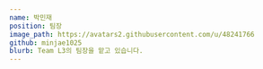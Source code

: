 ```yaml
---
name: 박민재
position: 팀장
image_path: https://avatars2.githubusercontent.com/u/48241766
github: minjae1025
blurb: Team L3의 팀장을 맡고 있습니다.
---
```

